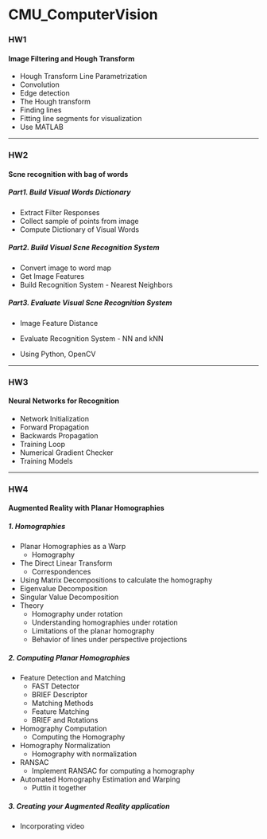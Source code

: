 # CMU_ComputerVision

### HW1 
#### Image Filtering and Hough Transform
- Hough Transform Line Parametrization
- Convolution
- Edge detection
- The Hough transform
- Finding lines
- Fitting line segments for visualization
- Use MATLAB
---------------------------------------------

### HW2
#### Scne recognition with bag of words
##### Part1. Build Visual Words Dictionary
- Extract Filter Responses
- Collect sample of points from image
- Compute Dictionary of Visual Words

##### Part2. Build Visual Scne Recognition System
- Convert image to word map
- Get Image Features
- Build Recognition System - Nearest Neighbors

##### Part3. Evaluate Visual Scne Recognition System
- Image Feature Distance
- Evaluate Recognition System - NN and kNN

- Using Python, OpenCV
---------------------------------------------

### HW3
#### Neural Networks for Recognition
- Network Initialization
- Forward Propagation
- Backwards Propagation
- Training Loop
- Numerical Gradient Checker
- Training Models
---------------------------------------------

### HW4
#### Augmented Reality with Planar Homographies
##### 1. Homographies
- Planar Homographies as a Warp
	- Homography
- The Direct Linear Transform
	- Correspondences
- Using Matrix Decompositions to calculate the homography
- Eigenvalue Decomposition
- Singular Value Decomposition
- Theory
	- Homography under rotation
	- Understanding homographies under rotation
	- Limitations of the planar homography
	- Behavior of lines under perspective projections

##### 2. Computing Planar Homographies
- Feature Detection and Matching
	- FAST Detector
	- BRIEF Descriptor
	- Matching Methods
	- Feature Matching
	- BRIEF and Rotations
- Homography Computation
	- Computing the Homography
- Homography Normalization
	- Homography with normalization
- RANSAC
	- Implement RANSAC for computing a homography
- Automated Homography Estimation and Warping
	- Puttin it together

##### 3. Creating your Augmented Reality application
- Incorporating video

